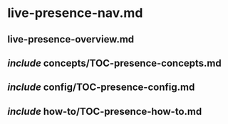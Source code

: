# live-presence-nav.md

## live-presence-overview.md

## _include_ concepts/TOC-presence-concepts.md

## _include_ config/TOC-presence-config.md

## _include_ how-to/TOC-presence-how-to.md
